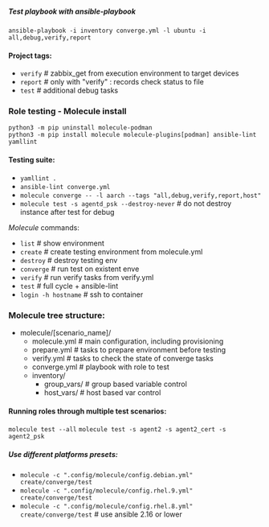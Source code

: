 ##### Test playbook with ansible-playbook
```
ansible-playbook -i inventory converge.yml -l ubuntu -i all,debug,verify,report
```
#### Project tags:

- `verify` # zabbix_get from execution environment to target devices
- `report` # only with "verify" : records check status to file
- `test` # additional debug tasks

### Role testing - Molecule install
```
python3 -m pip uninstall molecule-podman
python3 -m pip install molecule molecule-plugins[podman] ansible-lint yamllint
```
#### Testing suite:

- `yamllint .`
- `ansible-lint converge.yml`
- `molecule converge -- -l aarch --tags "all,debug,verify,report,host"`
- `molecule test -s agentd_psk --destroy-never`   # do not destroy instance after test for debug

*Molecule* commands:
- `list`		# show environment
- `create`		# create testing environment from molecule.yml
- `destroy`		# destroy testing env
- `converge`	# run test on existent enve
- `verify`		# run verify tasks from verify.yml
- `test`		# full cycle + ansible-lint
- `login -h hostname`	# ssh to container

### Molecule tree structure:


- molecule/[scenario_name]/
	- molecule.yml	# main configuration, including provisioning
	- prepare.yml		# tasks to prepare environment before testing
	- verify.yml		# tasks to check the state of converge tasks
	- converge.yml	# playbook with role to test
	-  inventory/
		- group_vars/	# group based variable control
		- host_vars/  # host based var control

#### Running roles through multiple test scenarios:

```molecule test --all```
```molecule test -s agent2 -s agent2_cert -s agent2_psk```

##### Use different platforms presets:

- `molecule -c ".config/molecule/config.debian.yml" create/converge/test`
- `molecule -c ".config/molecule/config.rhel.9.yml" create/converge/test`
- `molecule -c ".config/molecule/config.rhel.8.yml" create/converge/test`  # use ansible 2.16 or lower
